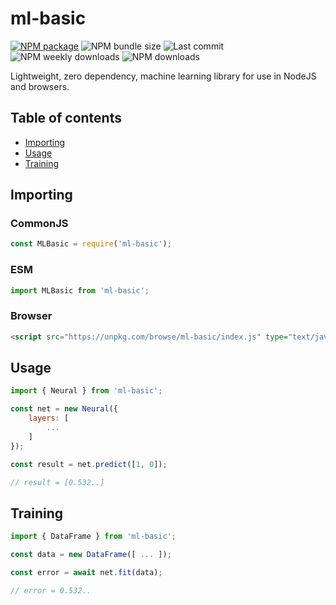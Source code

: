 # ml-basic

[![NPM package](https://img.shields.io/npm/v/ml-basic)](https://www.npmjs.com/package/ml-basic)
![NPM bundle size](https://img.shields.io/bundlephobia/minzip/ml-basic)
![Last commit](https://img.shields.io/github/last-commit/infinityfx-llc/ml-basic)
![NPM weekly downloads](https://img.shields.io/npm/dw/ml-basic)
![NPM downloads](https://img.shields.io/npm/dt/ml-basic)

Lightweight, zero dependency, machine learning library for use in NodeJS and browsers.

## Table of contents
- [Importing](#importing)
- [Usage](#usage)
- [Training](#training)

## Importing

### CommonJS
```javascript
const MLBasic = require('ml-basic');
```

### ESM
```javascript
import MLBasic from 'ml-basic';
```

### Browser
```html
<script src="https://unpkg.com/browse/ml-basic/index.js" type="text/javascript"></script>
```

## Usage

```javascript
import { Neural } from 'ml-basic';

const net = new Neural({
    layers: [
        ...
    ]
});

const result = net.predict([1, 0]);

// result = [0.532..]
```

## Training

```javascript
import { DataFrame } from 'ml-basic';

const data = new DataFrame([ ... ]);

const error = await net.fit(data);

// error = 0.532..
```